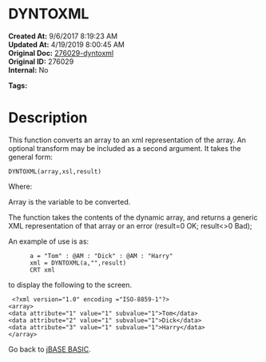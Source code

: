 # DYNTOXML

**Created At:** 9/6/2017 8:19:23 AM  
**Updated At:** 4/19/2019 8:00:45 AM  
**Original Doc:** [276029-dyntoxml](https://docs.jbase.com/36868-jbase-basic/276029-dyntoxml)  
**Original ID:** 276029  
**Internal:** No  

**Tags:**
<badge text='xmlto' vertical='middle' />
<badge text='toxml' vertical='middle' />

# Description

This function converts an array to an xml representation of the array. An optional transform may be included as a second argument. It takes the general form:

```
DYNTOXML(array,xsl,result)
```

Where:

Array is the variable to be converted.

The function takes the contents of the dynamic array, and returns a generic XML representation of that array or an error (result=0 OK; result&lt;&gt;0 Bad);

An example of use is as:

```
      a = "Tom" : @AM : "Dick" : @AM : "Harry"
      xml = DYNTOXML(a,"",result)
      CRT xml
```

to display the following to the screen.

```
 <?xml version="1.0" encoding ="ISO-8859-1"?>
<array>
<data attribute="1" value="1" subvalue="1">Tom</data>
<data attribute="2" value="1" subvalue="1">Dick</data>
<data attribute="3" value="1" subvalue="1">Harry</data>
</array>
```



Go back to [jBASE BASIC](./../jbase-basic-programmers-reference-guide).
